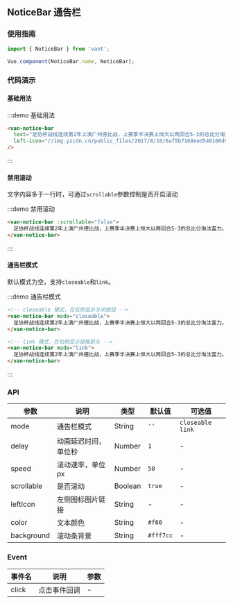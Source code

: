 <style>
.demo-notice-bar {
  .van-notice-bar:not(:first-of-type) {
    margin-top: 15px;
  }
}
</style>

## NoticeBar 通告栏

### 使用指南
``` javascript
import { NoticeBar } from 'vant';

Vue.component(NoticeBar.name, NoticeBar);
```

### 代码演示

#### 基础用法

:::demo 基础用法
```html
<van-notice-bar
  text="足协杯战线连续第2年上演广州德比战，上赛季半决赛上恒大以两回合5-3的总比分淘汰富力。"
  left-icon="//img.yzcdn.cn/public_files/2017/8/10/6af5b7168eed548100d9041f07b7c616.png"
/>
```
:::

#### 禁用滚动
文字内容多于一行时，可通过`scrollable`参数控制是否开启滚动

:::demo 禁用滚动
```html
<van-notice-bar :scrollable="false">
  足协杯战线连续第2年上演广州德比战，上赛季半决赛上恒大以两回合5-3的总比分淘汰富力。
</van-notice-bar>
```
:::

#### 通告栏模式
默认模式为空，支持`closeable`和`link`。

:::demo 通告栏模式
```html
<!-- closeable 模式，在右侧显示关闭按钮 -->
<van-notice-bar mode="closeable">
  足协杯战线连续第2年上演广州德比战，上赛季半决赛上恒大以两回合5-3的总比分淘汰富力。
</van-notice-bar>

<!-- link 模式，在右侧显示链接箭头 -->
<van-notice-bar mode="link">
  足协杯战线连续第2年上演广州德比战，上赛季半决赛上恒大以两回合5-3的总比分淘汰富力。
</van-notice-bar>
```
:::

### API

| 参数 | 说明 | 类型 | 默认值 | 可选值 |
|-----------|-----------|-----------|-------------|-------------|
| mode | 通告栏模式 | String | `''` | `closeable` `link` |
| delay | 动画延迟时间，单位秒 | Number | `1` | - |
| speed | 滚动速率，单位px | Number | `50` | - |
| scrollable | 是否滚动 | Boolean | `true` | - |
| leftIcon | 左侧图标图片链接 | String | - | - |
| color | 文本颜色 | String | `#f60` | - |
| background | 滚动条背景 | String | `#fff7cc` | - |

### Event

| 事件名 | 说明 | 参数 |
|-----------|-----------|-----------|
| click | 点击事件回调 | - |
